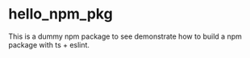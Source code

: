 # hello_npm_pkg
This is a dummy npm package to see demonstrate how to build a npm package with ts + eslint.

